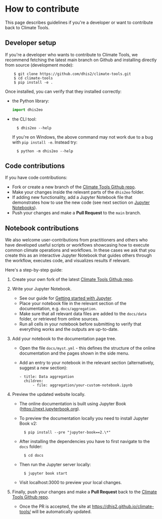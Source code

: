 # How to contribute

This page describes guidelines if you're a developer or want to contribute back to Climate Tools.  

## Developer setup

If you're a developer who wants to contribute to Climate Tools, we recommend fetching the latest main branch on Github and installing directly from source (development mode): 

        $ git clone https://github.com/dhis2/climate-tools.git
        $ cd climate-tools
        $ pip install -e .

Once installed, you can verify that they installed correctly:

- the Python library:

    ```python
    import dhis2eo
    ```

- the CLI tool:

        $ dhis2eo --help

  If you're on Windows, the above command may not work due to a bug with `pip install -e`. Instead try:

        $ python -m dhis2eo --help

## Code contributions

If you have code contributions:

- Fork or create a new branch of the [Climate Tools Github repo](https://github.com/dhis2/climate-tools).
- Make your changes inside the relevant parts of the `dhis2eo` folder. 
- If adding new functionality, add a Jupyter Notebook file that demonstrates how to use the new code (see next section on [Jupyter Notebooks](#notebook-contributions)). 
- Push your changes and make a **Pull Request** to the `main` branch. 

## Notebook contributions

We also welcome user-contributions from practitioners and others who have developed useful scripts or workflows showcasing how to execute common climate operations and workflows. In these cases we ask that you create this as an interactive Jupyter Notebook that guides others through the workflow, executes code, and visualizes results if relevant. 

Here's a step-by-step guide:

1. Create your own fork of the latest [Climate Tools Github repo](https://github.com/dhis2/climate-tools).

2. Write your Jupyter Notebook. 
    - See our guide for [Getting started with Jupyter](getting-started/jupyter.md). 
    - Place your notebook file in the relevant section of the documentation, e.g. `docs/aggregation`.
    - Make sure that all relevant data files are added to the `docs/data` folder, or retrieved from online sources. 
    - Run all cells in your notebook before submitting to verify that everything works and the outputs are up-to-date. 

3. Add your notebook to the documentation page tree. 
    - Open the file `docs/myst.yml` - this defines the structure of the online documentation and the pages shown in the side menu. 
    - Add an entry to your notebook in the relevant section (alternatively, suggest a new section):

        ```
        - title: Data aggregation
          children:
              - file: aggregation/your-custom-notebook.ipynb
        ```

4. Preview the updated website locally.
    - The online documentation is built using Jupyter Book (https://next.jupyterbook.org). 
    - To preview the documentation locally you need to install Jupyter Book v2: 

            $ pip install --pre "jupyter-book==2.\*"

    - After installing the dependencies you have to first navigate to the `docs` folder:

            $ cd docs

    - Then run the Jupyter server locally:

            $ jupyter book start

    - Visit localhost:3000 to preview your local changes. 

5. Finally, push your changes and make a **Pull Request** back to the [Climate Tools Github repo](https://github.com/dhis2/climate-tools). 
    - Once the PR is accepted, the site at https://dhis2.github.io/climate-tools/ will be automatically updated. 